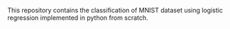 
This repository contains the classification of MNIST dataset using logistic regression implemented in python from scratch.
